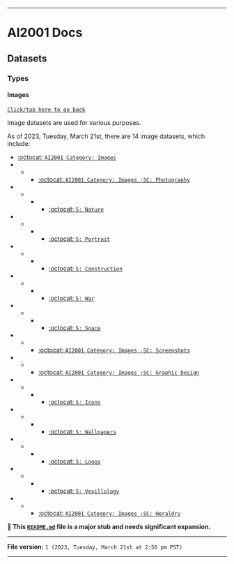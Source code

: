 
***

# AI2001 Docs

## Datasets

### Types

#### Images

[`Click/tap here to go back`](/Docs/Datasets/Types/)

Image datasets are used for various purposes.

As of 2023, Tuesday, March 21st, there are 14 image datasets, which include:

- [:octocat: `AI2001 Category: Images`](https://github.com/seanpm2001/AI2001_Category-Images/)
- - - [:octocat: `AI2001 Category: Images ;SC: Photography`](https://github.com/seanpm2001/AI2001_Category-Images-SC-Photography/)
- - - - [:octocat: `S: Nature`](https://github.com/seanpm2001/AI2001_Category-Images-SC-Photography-S-Nature/)
- - - - [:octocat: `S: Portrait`](https://github.com/seanpm2001/AI2001_Category-Images-SC-Photography-S-Portrait/)
- - - - [:octocat: `S: Construction`](https://github.com/seanpm2001/AI2001_Category-Images-SC-Photography-S-Construction/)
- - - - [:octocat: `S: War`](https://github.com/seanpm2001/AI2001_Category-Images-SC-Photography-S-War/)
- - - - [:octocat: `S: Space`](https://github.com/seanpm2001/AI2001_Category-Images-SC-Photography-S-Space/)
- - - [:octocat: `AI2001 Category: Images ;SC: Screenshots`](https://github.com/seanpm2001/AI2001_Category-Images-SC-Screenshots/)
- - - [:octocat: `AI2001 Category: Images ;SC: Graphic Design`](https://github.com/seanpm2001/AI2001_Category-Images-SC-Graphic-Design/)
- - - - [:octocat: `S: Icons`](https://github.com/seanpm2001/AI2001_Category-Images-SC-Graphic-Design-S-Icons/)
- - - - [:octocat: `S: Wallpapers`](https://github.com/seanpm2001/AI2001_Category-Images-SC-Graphic-Design-S-Wallpapers/)
- - - - [:octocat: `S: Logos`](https://github.com/seanpm2001/AI2001_Category-Images-SC-Graphic-Design-S-Logos/)
- - - - [:octocat: `S: Vexillology`](https://github.com/seanpm2001/AI2001_Category-Images-SC-Graphic-Design-S-Vexillology/)
- - - [:octocat: `AI2001 Category: Images ;SC: Heraldry`](https://github.com/seanpm2001/AI2001_Category-Images-SC-Heraldry/)

**🌱️ This [`README.md`](/Docs/Datasets/Types/Images/README.md) file is a major stub and needs significant expansion.**

***

**File version:** `1 (2023, Tuesday, March 21st at 2:56 pm PST)`

***
